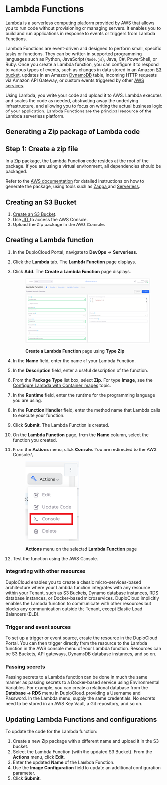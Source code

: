 # Lambda Functions

[Lambda ](https://aws.amazon.com/pm/lambda/?trk=73f686c8-9606-40ad-852f-7b2bcafa68fe\&sc\_channel=ps\&ef\_id=CjwKCAjwm4ukBhAuEiwA0zQxk0SFVZUD3BCwJFOwlrHAFxzGF6anGJulF49mrridyhHjXRxfSHnmGxoCQw0QAvD\_BwE:G:s\&s\_kwcid=AL!4422!3!651212652666!e!!g!!amazon%20lambda!909122559!45462427876)is a serverless computing platform provided by AWS that allows you to run code without provisioning or managing servers. It enables you to build and run applications in response to events or triggers from Lambda Functions.

Lambda Functions are event-driven and designed to perform small, specific tasks or functions. They can be written in supported programming languages such as Python, JavaScript (`Node.js`), Java, C#, PowerShell, or Ruby. Once you create a Lambda function, you can configure it to respond to various types of events, such as changes in data stored in an Amazon [S3 bucket](../s3-bucket.md), updates in an Amazon [DynamoDB](../database/dynamodb.md) table, incoming HTTP requests via Amazon API Gateway, or custom events triggered by other [AWS services](../).

Using Lambda, you write your code and upload it to AWS. Lambda executes and scales the code as needed, abstracting away the underlying infrastructure, and allowing you to focus on writing the actual business logic of your application. Lambda Functions are the principal resource of the Lambda serverless platform.&#x20;

## Generating a Zip package of Lambda code <a href="#0-toc-title" id="0-toc-title"></a>

## Step 1: Create a zip file <a href="#0-toc-title" id="0-toc-title"></a>

In a Zip package, the Lambda Function code resides at the root of the package. If you are using a virtual environment, all dependencies should be packaged.&#x20;

Refer to the [AWS documentation](https://docs.aws.amazon.com/lambda/latest/dg/configuration-function-zip.html) for detailed instructions on how to generate the package, using tools such as [Zappa ](https://github.com/zappa/Zappa)and [Serverless](https://www.serverless.com/framework/docs/providers/aws/guide/functions).

## Creating an S3 Bucket <a href="#2-toc-title" id="2-toc-title"></a>

1. [Create an S3 Bucket](../s3-bucket.md).
2. Use [JIT ](../../use-cases/jit-access.md)to access the AWS Console.
3. Upload the Zip package in the AWS Console.

## Creating a Lambda function <a href="#3-toc-title" id="3-toc-title"></a>

1. In the DuploCloud Portal, navigate to **DevOps** -> **Serverless**.
2. Click the **Lambda** tab. The **Lambda Function** page displays.
3.  Click **Add**. The **Create a Lambda Function** page displays.

    <figure><img src="../../../.gitbook/assets/L10.png" alt=""><figcaption><p><strong>Create a Lambda Function</strong> page using <strong>Type Zip</strong></p></figcaption></figure>
4. In the **Name** field, enter the name of your Lambda Function.
5. In the **Description** field, enter a useful description of the function.
6. From the **Package Type** list box, select **Zip**. For type **Image**, see the [Configure Lambda with Container Images](create-lambda-using-container-image.md) topic.
7. In the **Runtime** field, enter the runtime for the programming language you are using.
8. In the **Function Handler** field, enter the method name that Lambda calls to execute your function.&#x20;
9. Click **Submit**. The Lambda Function is created.
10. On the **Lambda Function** page, from the **Name** column, select the function you created.
11. From the **Actions** menu, click **Console**. You are redirected to the AWS Console.\


    <figure><img src="../../../.gitbook/assets/L11 (1).png" alt=""><figcaption><p><strong>Actions</strong> menu on the selected <strong>Lambda Function</strong> page</p></figcaption></figure>


12. Test the function using the AWS Console.

### Integrating with other resources <a href="#2-toc-title" id="2-toc-title"></a>

DuploCloud enables you to create a classic micro-services-based architecture where your Lambda function integrates with any resource within your Tenant, such as S3 Buckets, Dynamo database instances, RDS database instances, or Docker-based microservices. DuploCloud implicitly enables the Lambda function to communicate with other resources but blocks any communication outside the Tenant, except Elastic Load Balancers (ELB).

### Trigger and event sources <a href="#3-toc-title" id="3-toc-title"></a>

To set up a trigger or event source, create the resource in the DuploCloud Portal. You can then trigger directly from the resource to the Lambda function in the AWS console menu of your Lambda function. Resources can be S3 Buckets, API gateways, DynamoDB database instances, and so on.&#x20;

### Passing secrets <a href="#4-toc-title" id="4-toc-title"></a>

Passing secrets to a Lambda function can be done in much the same manner as passing secrets to a Docker-based service using Environmental Variables. For example, you can create a relational database from the **Database -> RDS** menu in DuploCloud, providing a Username and Password. In the Lambda menu, supply the same credentials. No secrets need to be stored in an AWS Key Vault, a Git repository, and so on.

## Updating Lambda Functions and configurations <a href="#1-toc-title" id="1-toc-title"></a>

To update the code for the Lambda function:

1. Create a new Zip package with a different name and upload it in the S3 bucket.
2. Select the Lambda Function (with the updated S3 Bucket). From the **Actions** menu, click **Edit**.&#x20;
3. Enter the updated **Name** of the Lambda Function.
4. Use the **Image Configuration** field to update an additional configuration parameter.
5. Click **Submit**.
